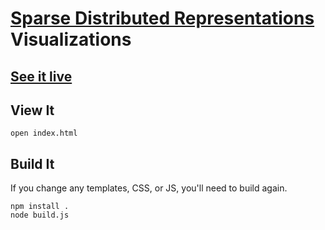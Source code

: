 # [Sparse Distributed Representations](https://github.com/numenta/nupic/wiki/Sparse-Distributed-Representations) Visualizations

## [See it live](http://nupic-community.github.io/sdr-viz/)

## View It

    open index.html

## Build It

If you change any templates, CSS, or JS, you'll need to build again.

    npm install .
    node build.js

